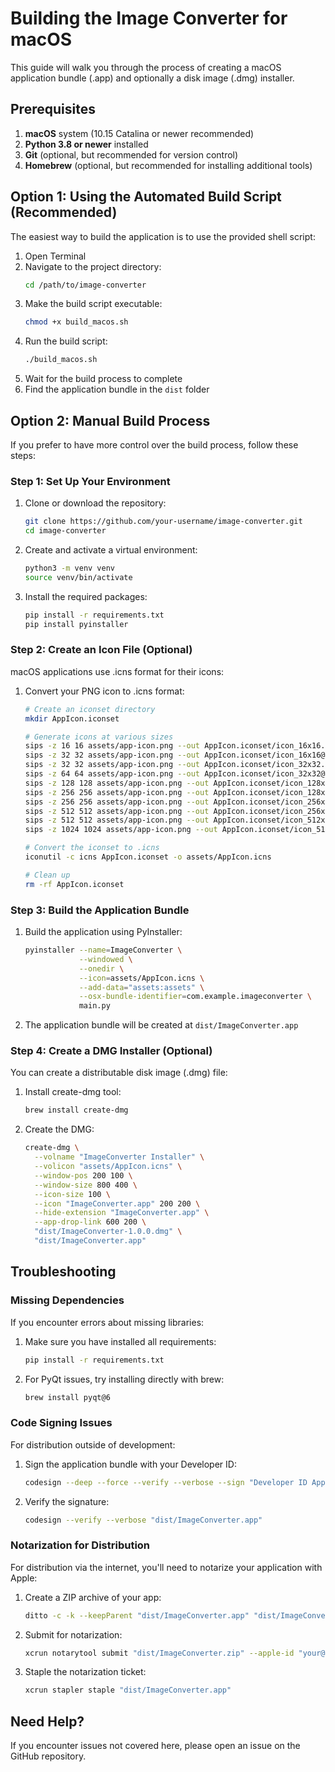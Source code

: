 # Building the Image Converter for macOS

This guide will walk you through the process of creating a macOS application bundle (.app) and optionally a disk image (.dmg) installer.

## Prerequisites

1. **macOS** system (10.15 Catalina or newer recommended)
2. **Python 3.8 or newer** installed
3. **Git** (optional, but recommended for version control)
4. **Homebrew** (optional, but recommended for installing additional tools)

## Option 1: Using the Automated Build Script (Recommended)

The easiest way to build the application is to use the provided shell script:

1. Open Terminal
2. Navigate to the project directory:
   ```bash
   cd /path/to/image-converter
   ```
3. Make the build script executable:
   ```bash
   chmod +x build_macos.sh
   ```
4. Run the build script:
   ```bash
   ./build_macos.sh
   ```
5. Wait for the build process to complete
6. Find the application bundle in the `dist` folder

## Option 2: Manual Build Process

If you prefer to have more control over the build process, follow these steps:

### Step 1: Set Up Your Environment

1. Clone or download the repository:
   ```bash
   git clone https://github.com/your-username/image-converter.git
   cd image-converter
   ```

2. Create and activate a virtual environment:
   ```bash
   python3 -m venv venv
   source venv/bin/activate
   ```

3. Install the required packages:
   ```bash
   pip install -r requirements.txt
   pip install pyinstaller
   ```

### Step 2: Create an Icon File (Optional)

macOS applications use .icns format for their icons:

1. Convert your PNG icon to .icns format:
   ```bash
   # Create an iconset directory
   mkdir AppIcon.iconset
   
   # Generate icons at various sizes
   sips -z 16 16 assets/app-icon.png --out AppIcon.iconset/icon_16x16.png
   sips -z 32 32 assets/app-icon.png --out AppIcon.iconset/icon_16x16@2x.png
   sips -z 32 32 assets/app-icon.png --out AppIcon.iconset/icon_32x32.png
   sips -z 64 64 assets/app-icon.png --out AppIcon.iconset/icon_32x32@2x.png
   sips -z 128 128 assets/app-icon.png --out AppIcon.iconset/icon_128x128.png
   sips -z 256 256 assets/app-icon.png --out AppIcon.iconset/icon_128x128@2x.png
   sips -z 256 256 assets/app-icon.png --out AppIcon.iconset/icon_256x256.png
   sips -z 512 512 assets/app-icon.png --out AppIcon.iconset/icon_256x256@2x.png
   sips -z 512 512 assets/app-icon.png --out AppIcon.iconset/icon_512x512.png
   sips -z 1024 1024 assets/app-icon.png --out AppIcon.iconset/icon_512x512@2x.png
   
   # Convert the iconset to .icns
   iconutil -c icns AppIcon.iconset -o assets/AppIcon.icns
   
   # Clean up
   rm -rf AppIcon.iconset
   ```

### Step 3: Build the Application Bundle

1. Build the application using PyInstaller:
   ```bash
   pyinstaller --name=ImageConverter \
               --windowed \
               --onedir \
               --icon=assets/AppIcon.icns \
               --add-data="assets:assets" \
               --osx-bundle-identifier=com.example.imageconverter \
               main.py
   ```

2. The application bundle will be created at `dist/ImageConverter.app`

### Step 4: Create a DMG Installer (Optional)

You can create a distributable disk image (.dmg) file:

1. Install create-dmg tool:
   ```bash
   brew install create-dmg
   ```

2. Create the DMG:
   ```bash
   create-dmg \
     --volname "ImageConverter Installer" \
     --volicon "assets/AppIcon.icns" \
     --window-pos 200 100 \
     --window-size 800 400 \
     --icon-size 100 \
     --icon "ImageConverter.app" 200 200 \
     --hide-extension "ImageConverter.app" \
     --app-drop-link 600 200 \
     "dist/ImageConverter-1.0.0.dmg" \
     "dist/ImageConverter.app"
   ```

## Troubleshooting

### Missing Dependencies

If you encounter errors about missing libraries:

1. Make sure you have installed all requirements:
   ```bash
   pip install -r requirements.txt
   ```

2. For PyQt issues, try installing directly with brew:
   ```bash
   brew install pyqt@6
   ```

### Code Signing Issues

For distribution outside of development:

1. Sign the application bundle with your Developer ID:
   ```bash
   codesign --deep --force --verify --verbose --sign "Developer ID Application: Your Name (TEAMID)" "dist/ImageConverter.app"
   ```

2. Verify the signature:
   ```bash
   codesign --verify --verbose "dist/ImageConverter.app"
   ```

### Notarization for Distribution

For distribution via the internet, you'll need to notarize your application with Apple:

1. Create a ZIP archive of your app:
   ```bash
   ditto -c -k --keepParent "dist/ImageConverter.app" "dist/ImageConverter.zip"
   ```

2. Submit for notarization:
   ```bash
   xcrun notarytool submit "dist/ImageConverter.zip" --apple-id "your@apple.id" --password "app-specific-password" --team-id "TEAMID" --wait
   ```

3. Staple the notarization ticket:
   ```bash
   xcrun stapler staple "dist/ImageConverter.app"
   ```

## Need Help?

If you encounter issues not covered here, please open an issue on the GitHub repository.